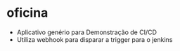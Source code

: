 # oficina
- Aplicativo genério para Demonstração de CI/CD
- Utiliza webhook para disparar a trigger para o jenkins
